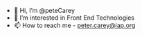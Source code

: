 - 👋 Hi, I’m @peteCarey
- 👀 I’m interested in Front End Technologies
- 📫 How to reach me - peter.carey@iap.org

<!---
peteCarey/peteCarey is a ✨ special ✨ repository because its `README.md` (this file) appears on your GitHub profile.
You can click the Preview link to take a look at your changes.
--->
